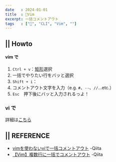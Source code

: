 ```yaml
---
date   : 2024-01-01
title  : 📗Vim 
excerpt: 一括コメントアウト
tags   : ["📗", "CLI", "Vim", ""]
---
```



## || Howto
#### vim で
1. `Ctrl + v`：[矩形](https://kotobank.jp/word/%E7%9F%A9%E5%BD%A2-482930)選択
2. 一括でやりたい行をバッと選択
3. `Shift + i`：
4. コメントアウト文字を入力（e.g. `#`、`--`、`//`...etc.）
5. `Esc`　押下後にバッと入力されるっよ！

### vi で

詳細は[こちら](vimを使わないviで一括コメントアウト)


## || REFERENCE
- [vimを使わないviで一括コメントアウト](https://qiita.com/r-kubo/items/4bc902d3d323e7936a5d) -Qiita 
- [【Vim】複数行に一括でコメントアウト](https://qiita.com/kagami_t/items/c8e81ff2bf3adb102cda) -Qiita
